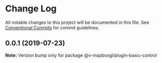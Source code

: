 # Change Log

All notable changes to this project will be documented in this file.
See [Conventional Commits](https://conventionalcommits.org) for commit guidelines.

## 0.0.1 (2019-07-23)

**Note:** Version bump only for package @v-mapboxgl/plugin-basic-control
